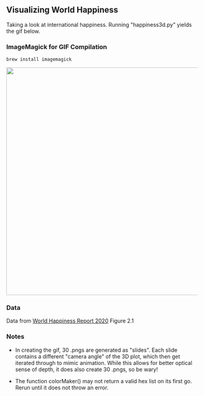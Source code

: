 ## Visualizing World Happiness
Taking a look at international happiness. Running "happiness3d.py" yields the gif below. 

### ImageMagick for GIF Compilation
```
brew install imagemagick
```

<img src="/Images/animated_scatter.gif" width="600" height="600" /> 

### Data 
Data from [World Happiness Report 2020](https://worldhappiness.report/ed/2020/#read) Figure 2.1

### Notes
* In creating the gif, 30 .pngs are generated as "slides". Each slide contains a different "camera angle" of the 3D plot, which then get iterated through to mimic animation. While this allows for better optical sense of depth, it does also create 30 .pngs, so be wary!

* The function colorMaker() may not return a valid hex list on its first go. Rerun until it does not throw an error.
